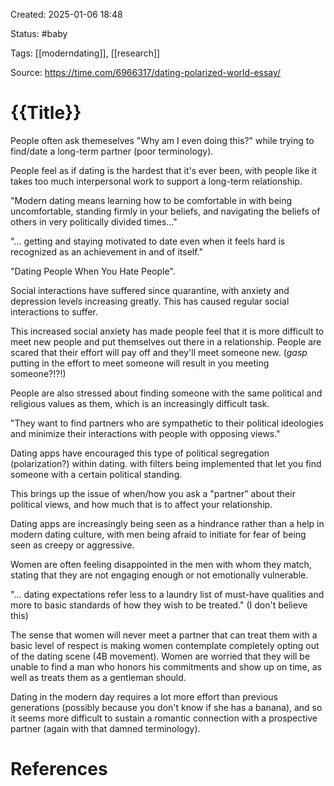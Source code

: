 Created: 2025-01-06 18:48

Status: #baby

Tags: [[moderndating]], [[research]]

Source: https://time.com/6966317/dating-polarized-world-essay/

# {{Title}}

People often ask themeselves "Why am I even doing this?" while trying to find/date a long-term partner (poor terminology). 

People feel as if dating is the hardest that it's ever been, with people like it takes too much interpersonal work to support a long-term relationship.

"Modern dating means learning how to be comfortable in with being uncomfortable, standing firmly in your beliefs, and navigating the beliefs of others in very politically divided times…"

"… getting and staying motivated to date even when it feels hard is recognized as an achievement in and of itself."

"Dating People When You Hate People".

Social interactions have suffered since quarantine, with anxiety and depression levels increasing greatly. This has caused regular social interactions to suffer.

This increased social anxiety has made people feel that it is more difficult to meet new people and put themselves out there in a relationship. People are scared that their effort will pay off and they'll meet someone new. (*gasp* putting in the effort to meet someone will result in you meeting someone?!?!)

People are also stressed about finding someone with the same political and religious values as them, which is an increasingly difficult task. 

"They want to find partners who are sympathetic to their political ideologies and minimize their interactions with people with opposing views."

Dating apps have encouraged this type of political segregation (polarization?) within dating. with filters being implemented that let you find someone with a certain political standing.

This brings up the issue of when/how you ask a "partner" about their political views, and how much that is to affect your relationship.

Dating apps are increasingly being seen as a hindrance rather than a help in modern dating culture, with men being afraid to initiate for fear of being seen as creepy or aggressive.

Women are often feeling disappointed in the men with whom they match, stating that they are not engaging enough or not emotionally vulnerable. 

"… dating expectations refer less to a laundry list of must-have qualities and more to basic standards of how they wish to be treated." (I don't believe this)

The sense that women will never meet a partner that can treat them with a basic level of respect is making women contemplate completely opting out of the dating scene (4B movement). Women are worried that they will be unable to find a man who honors his commitments and show up on time, as well as treats them as a gentleman should.

Dating in the modern day requires a lot more effort than previous generations (possibly because you don't know if she has a banana), and so it seems more difficult to sustain a romantic connection with a prospective partner (again with that damned terminology). 

# References

